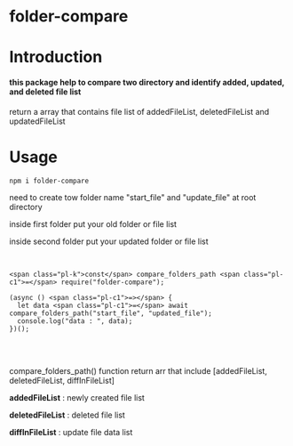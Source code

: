 ﻿# folder-compare


# Introduction
<h4>this package help to compare two directory and identify added, updated, and deleted file list </h4>
<p>return a array that contains file list of addedFileList, deletedFileList and updatedFileList</p>

# Usage
<p dir="auto">
  <code>npm i folder-compare</code>
</p>

<p>need to create tow folder name "start_file" and "update_file" at root directory</p>
<p>inside first folder put your old folder or file list</p>
<p>inside second folder put your updated folder or file list</p>

<div
  class="highlight highlight-source-js notranslate position-relative overflow-auto"
  dir="auto"
>
  <pre>
    
    <span class="pl-k">const</span> compare_folders_path <span class="pl-c1">=</span> require("folder-compare");
    
    (async () <span class="pl-c1">=></span> {
      let data <span class="pl-c1">=</span> await compare_folders_path("start_file", "updated_file");
      console.log("data : ", data);
    })();
  </pre>
 
</div>

<p>compare_folders_path() function return arr that include [addedFileList, deletedFileList, diffInFileList]</p>
<p><b>addedFileList</b> : newly created file list</p>
<p><b>deletedFileList</b> : deleted file list</p>
<p><b>diffInFileList</b> : update file data list</p>



